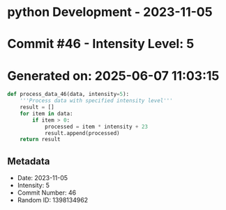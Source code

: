 ﻿# python Development - 2023-11-05
# Commit #46 - Intensity Level: 5
# Generated on: 2025-06-07 11:03:15
```python
def process_data_46(data, intensity=5):
    '''Process data with specified intensity level'''
    result = []
    for item in data:
        if item > 0:
            processed = item * intensity + 23
            result.append(processed)
    return result
```
## Metadata
- Date: 2023-11-05
- Intensity: 5
- Commit Number: 46
- Random ID: 1398134962

